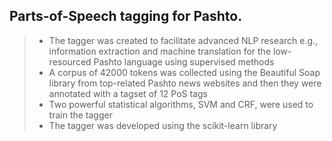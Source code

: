## Parts-of-Speech tagging for Pashto.

> - The tagger was created to facilitate advanced NLP research e.g., information extraction and machine translation for the low-resourced Pashto language using supervised methods
> - A corpus of 42000 tokens was collected using the Beautiful Soap library from top-related Pashto news websites and then they were annotated with a tagset of 12 PoS tags
> - Two powerful statistical algorithms, SVM and CRF, were used to train the tagger
> - The tagger was developed using the scikit-learn library 
